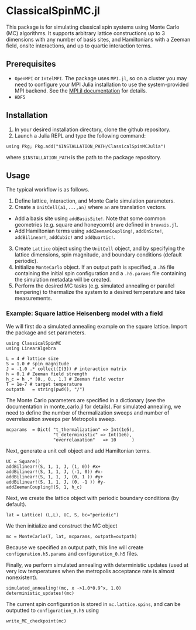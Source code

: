 # ClassicalSpinMC.jl

This package is for simulating classical spin systems using Monte Carlo (MC) algorithms. It supports arbitrary lattice constructions up to 3 dimensions with any number of basis sites, and Hamiltonians with a Zeeman field, onsite interactions, and up to quartic interaction terms. 


## Prerequisites 
* `OpenMPI` or `IntelMPI`. The package uses `MPI.jl`, so on a cluster you may need to configure your MPI Julia installation to use the system-provided MPI backend. See the [MPI.jl documentation](https://juliaparallel.org/MPI.jl/stable/configuration/) for details. 
* `HDF5`

## Installation 
1. In your desired installation directory, clone the github repository. 
2. Launch a Julia REPL and type the following command: 

`using Pkg; Pkg.add("$INSTALLATION_PATH/ClassicalSpinMCJulia")`

where `$INSTALLATION_PATH` is the path to the package repository. 

## Usage 
The typical workflow is as follows. 
1. Define lattice, interaction, and Monte Carlo simulation parameters. 
2. Create a `UnitCell(a1,...,an)` where `an` are translation vectors. 
* Add a basis site using `addBasisSite!`. Note that some common geometries (e.g. square and honeycomb) are defined in `bravais.jl`.  
* Add Hamiltonian terms using `addZeemanCoupling!`, `addOnSite!`, `addBilinear!`, `addCubic!` and `addQuartic!`. 
3. Create `Lattice` object using the `UnitCell` object, and by specifying the lattice dimensions, spin magnitude, and boundary conditions (default periodic). 
4. Initialize `MonteCarlo` object. If an output path is specified, a `.h5` file containing the initial spin configuration and a `.h5.params` file containing the simulation metadata will be created. 
5. Perform the desired MC tasks (e.g. simulated annealing or parallel tempering) to thermalize the system to a desired temperature and take measurements. 

### Example: Square lattice Heisenberg model with a field 

We will first do a simulated annealing example on the square lattice. Import the package and set parameters.
```
using ClassicalSpinMC
using LinearAlgebra

L = 4 # lattice size
S = 1.0 # spin magnitude 
J = -1.0 .* collect(I(3)) # interaction matrix 
h = 0.1 # Zeeman field strength
h_c = h .* [0., 0., 1.] # Zeeman field vector 
T = 1e-7 # target temperature 
outpath   = string(pwd(), "/")
```

The Monte Carlo parameters are specified in a dictionary (see the documentation in monte_carlo.jl for details). For simulated annealing, we need to define the number of thermalization sweeps and number of overrelaxation sweeps per Metropolis sweep. 

```
mcparams  = Dict( "t_thermalization" => Int(1e5),     
                  "t_deterministic" => Int(1e6),
                  "overrelaxation"   => 10      )     
```

Next, generate a unit cell object and add Hamiltonian terms. 

```
UC = Square()  
addBilinear!(S, 1, 1, J, (1, 0)) #x+
addBilinear!(S, 1, 1, J, (-1, 0)) #x-
addBilinear!(S, 1, 1, J, (0, 1 )) #y+
addBilinear!(S, 1, 1, J, (0, -1 )) #y-
addZeemanCoupling!(S, 1, h_c)
```

Next, we create the lattice object with periodic boundary conditions (by default). 

```
lat = Lattice( (L,L), UC, S, bc="periodic") 
```

We then initialize and construct the MC object

```
mc = MonteCarlo(T, lat, mcparams, outpath=outpath)
```

Because we specified an output path, this line will create `configuration.h5.params` and `configuration_0.h5` files. 

Finally, we perform simulated annealing with deterministic updates (used at very low temperatures when the metropolis acceptance rate is almost nonexistent).

```
simulated_annealing!(mc, x ->1.0*0.9^x, 1.0)
deterministic_updates!(mc)
```

The current spin configuration is stored in `mc.lattice.spins`, and can be outputted to `configuration_0.h5` using 

```
write_MC_checkpoint(mc)
```
